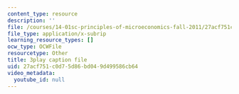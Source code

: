 ```yaml
---
content_type: resource
description: ''
file: /courses/14-01sc-principles-of-microeconomics-fall-2011/27acf751c0d75d86bd049d499586cb64_O7IwAlval_0.vtt
file_type: application/x-subrip
learning_resource_types: []
ocw_type: OCWFile
resourcetype: Other
title: 3play caption file
uid: 27acf751-c0d7-5d86-bd04-9d499586cb64
video_metadata:
  youtube_id: null
---
```

